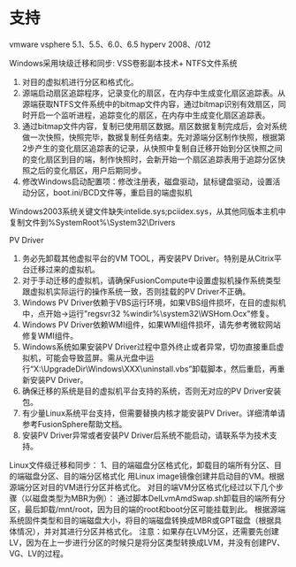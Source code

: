 
# 支持
vmware vsphere 5.1、5.5、6.0、6.5
hyperv 2008、/012

Windows采用块级迁移和同步: VSS卷影副本技术+ NTFS文件系统
1. 对目的虚拟机进行分区和格式化。
2. 源端启动扇区追踪程序，记录变化的扇区，在内存中生成变化扇区追踪表。从源端获取NTFS文件系统中的bitmap文件内容，通过bitmap识别有效扇区，同时开启一个监听进程，追踪变化的扇区，在内存中生成变化扇区追踪表。
3. 通过bitmap文件内容，复制已使用扇区数据。扇区数据复制完成后，会对系统做一次快照，快照完毕，数据复制任务结束。先对源端分区制作快照，根据第2步产生的变化扇区追踪表的记录，从快照中复制自迁移开始到分区快照之间的变化扇区到目的端，制作快照时，会新开始一个扇区追踪表用于追踪分区快照之后的变化扇区，用户后期同步。
4. 修改Windows启动配置项：修改注册表，磁盘驱动，鼠标键盘驱动，设置活动分区，boot.ini/BCD文件等，重启目的端虚拟机

Windows2003系统关键文件缺失intelide.sys;pciidex.sys，从其他同版本主机中复制文件到%SystemRoot%\System32\Drivers

PV Driver
1. 务必先卸载其他虚拟平台的VM TOOL，再安装PV Driver。特别是从Citrix平台迁移过来的虚拟机。
2. 对于手动迁移的虚拟机，请确保FusionCompute中设置虚拟机操作系统类型跟虚拟机实际运行的操作系统一致，否则挂载的PV Driver不正确。
3. Windows PV Driver依赖于VBS运行环境，如果VBS组件损坏，在目的虚拟机中，点开始->运行"regsvr32 %windir%\system32\WSHom.Ocx"修复。
4. Windows PV Driver依赖WMI组件，如果WMI组件损坏，请先参考微软网站修复WMI组件。
5. Windows系统如果安装PV Driver过程中意外终止或者异常，切勿直接重启虚拟机，可能会导致蓝屏。需从光盘中运行“X:\UpgradeDir\Windows\XXX\uninstall.vbs”卸载脚本，然后重启，再重新安装PV Driver。
6. 确保迁移的系统是目的虚拟机平台支持的系统，否则无对应的PV Driver安装包。
7. 有少量Linux系统平台支持，但需要替换内核才能安装PV Driver。详细清单请参考FusionSphere帮助文档。
8. 安装PV Driver异常或者安装PV Driver后系统不能启动，请联系华为技术支持。


Linux文件级迁移和同步：
1、目的端磁盘分区格式化，卸载目的端所有分区、目的端磁盘分区、目的端分区格式化
用Linux image镜像创建并启动目的VM。根据源端分区对目的VM进行分区并格式化。
对目的端VM分区格式化经过以下几个步骤（以磁盘类型为MBR为例）：
通过脚本DelLvmAmdSwap.sh卸载目的端所有分区，最后卸载/mnt/root，因为目的端的root和boot分区可能挂载到此。
根据源端系统固件类型和目的端磁盘大小，将目的端磁盘转换成MBR或GPT磁盘（根据具体情况），并对其进行分区并格式化。
注意：如果存在LVM分区，还需要先创建LV，因为在上一步进行分区的时候只是将分区类型转换成LVM，并没有创建PV、VG、LV的过程。